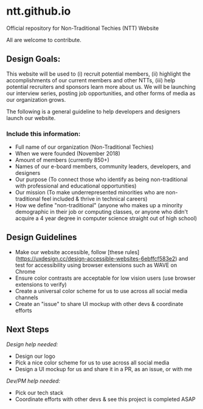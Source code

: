 # ntt.github.io
Official repository for Non-Traditional Techies (NTT) Website

All are welcome to contribute. 

## Design Goals:
This website will be used to (i) recruit potential members, (ii) highlight the accomplishments of our current members and other NTTs, (iii) help potential recruiters and sponsors learn more about us. We will be launching our interview series, posting job opportunities, and other forms of media as our organization grows.

The following is a general guideline to help developers and designers launch our website.

### Include this information:
  * Full name of our organization (Non-Traditional Techies)
  * When we were founded (November 2018)
  * Amount of members (currently 850+)
  * Names of our e-board members, community leaders, developers, and designers
  * Our purpose (To connect those who identify as being non-traditional with professional and educational opportunities)
  * Our mission (To make underrepresented minorities who are non-traditional feel included & thrive in technical careers)
  * How we define "non-traditional" (anyone who makes up a minority demographic in their job or computing classes, or anyone who didn't acquire a 4 year degree in computer science straight out of high school)

## Design Guidelines
   * Make our website accessible, follow [these rules] (https://uxdesign.cc/design-accessible-websites-6ebffcf583e2) and test for accessibility using browser extensions such as WAVE on Chrome
   * Ensure color contrasts are acceptable for low vision users (use browser extensions to verify)
   * Create a universal color scheme for us to use across all social media channels
   * Create an "issue" to share UI mockup with other devs & coordinate efforts 

## Next Steps

*Design help needed:*
 * Design our logo
 * Pick a nice color scheme for us to use across all social media
 * Design a UI mockup for us and share it in a PR, as an issue, or with me
 
 *Dev/PM help needed:*
  * Pick our tech stack
  * Coordinate efforts with other devs & see this project is completed ASAP
